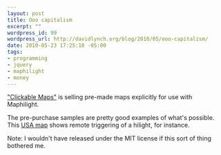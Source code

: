 ```yaml
--- 
layout: post
title: Ooo capitalism
excerpt: ""
wordpress_id: 99
wordpress_url: http://davidlynch.org/blog/2010/05/ooo-capitalism/
date: 2010-05-23 17:25:10 -05:00
tags: 
- programming
- jquery
- maphilight
- money
---
```

["Clickable Maps"](http://www.clickablemaps.com/) is selling pre-made maps explicitly for use with Maphilight.

The pre-purchase samples are pretty good examples of what's possible. This [USA map](http://www.clickablemaps.com/clickable-map-of-the-united-states-small/) shows remote triggering of a hilight, for instance.

Note: I wouldn't have released under the MIT license if this sort of thing bothered me.
